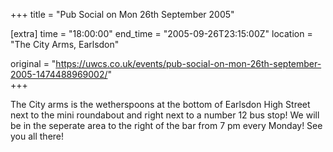 +++
title = "Pub Social on Mon 26th September 2005"

[extra]
time = "18:00:00"
end_time = "2005-09-26T23:15:00Z"
location = "The City Arms, Earlsdon"

original = "https://uwcs.co.uk/events/pub-social-on-mon-26th-september-2005-1474488969002/"    
+++

The City arms is the wetherspoons at the bottom of Earlsdon High Street next to the mini roundabout and right next to a number 12 bus stop\! We will be in the seperate area to the right of the bar from 7 pm every Monday\! See you all there\!

